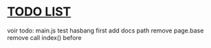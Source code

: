 # [TODO LIST](https://lgiacalo.github.io/findThePrecious/todoList)

voir todo: main.js
test hasbang first
add docs path
remove page.base
remove call index() before
